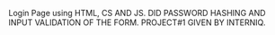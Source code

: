 Login Page using HTML, CS AND JS.
DID PASSWORD HASHING AND INPUT VALIDATION OF THE FORM.
PROJECT#1 GIVEN BY INTERNIQ.
